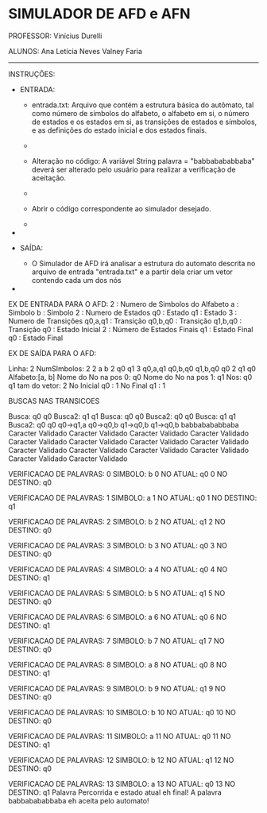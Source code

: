 SIMULADOR DE AFD e AFN
====================================================================================

PROFESSOR: Vinícius Durelli

ALUNOS:
Ana Letícia Neves
Valney Faria

------------------------------------------------------------------------------------

INSTRUÇÕES:

- ENTRADA:
	- entrada.txt:
		Arquivo que contém a estrutura básica do autômato, tal como número de símbolos
		do alfabeto, o alfabeto em si, o número de estados e os estados em si, as
		transições de estados e símbolos, e as definições do estado inicial e dos
		estados finais.
	-
	- Alteração no código:
		A variável String palavra = "babbabababbaba" deverá ser alterado pelo usuário
		para realizar a verificação de aceitação.
	-

	- Abrir o código correspondente ao simulador desejado.
	
	-
-
	
- SAÍDA:
	- O Simulador de AFD irá analisar a estrutura do automato descrita no arquivo de
	entrada "entrada.txt" e a partir dela criar um vetor contendo cada um dos nós 

-

EX DE ENTRADA PARA O AFD:
2 		: Numero de Simbolos do Alfabeto
a 		: Simbolo
b 		: Simbolo
2		: Numero de Estados
q0		: Estado
q1		: Estado
3		: Numero de Transições
q0,a,q1	: Transição
q0,b,q0	: Transição
q1,b,q0	: Transição
q0		: Estado Inicial
2		: Número de Estados Finais
q1		: Estado Final
q0		: Estado Final

EX DE SAÍDA PARA O AFD:

Linha: 2
NumSImbolos: 2
2
a
b
2
q0
q1
3
q0,a,q1
q0,b,q0
q1,b,q0
q0
2
q1
q0
Alfabeto:[a, b]
Nome do No na pos 0: q0
Nome do No na pos 1: q1
Nos:
q0
q1
tam do vetor: 2
No Inicial q0 : 1
No Final q1 : 1


BUSCAS NAS TRANSICOES

Busca: q0
q0
Busca2: q1
q1
Busca: q0
q0
Busca2: q0
q0
Busca: q1
q1
Busca2: q0
q0
q0->q1,a
q0->q0,b
q1->q0,b
q1->q0,b
babbabababbaba
Caracter Validado
Caracter Validado
Caracter Validado
Caracter Validado
Caracter Validado
Caracter Validado
Caracter Validado
Caracter Validado
Caracter Validado
Caracter Validado
Caracter Validado
Caracter Validado
Caracter Validado
Caracter Validado

VERIFICACAO DE PALAVRAS: 0
SIMBOLO: b
0 NO ATUAL: q0
0 NO DESTINO: q0

VERIFICACAO DE PALAVRAS: 1
SIMBOLO: a
1 NO ATUAL: q0
1 NO DESTINO: q1

VERIFICACAO DE PALAVRAS: 2
SIMBOLO: b
2 NO ATUAL: q1
2 NO DESTINO: q0

VERIFICACAO DE PALAVRAS: 3
SIMBOLO: b
3 NO ATUAL: q0
3 NO DESTINO: q0

VERIFICACAO DE PALAVRAS: 4
SIMBOLO: a
4 NO ATUAL: q0
4 NO DESTINO: q1

VERIFICACAO DE PALAVRAS: 5
SIMBOLO: b
5 NO ATUAL: q1
5 NO DESTINO: q0

VERIFICACAO DE PALAVRAS: 6
SIMBOLO: a
6 NO ATUAL: q0
6 NO DESTINO: q1

VERIFICACAO DE PALAVRAS: 7
SIMBOLO: b
7 NO ATUAL: q1
7 NO DESTINO: q0

VERIFICACAO DE PALAVRAS: 8
SIMBOLO: a
8 NO ATUAL: q0
8 NO DESTINO: q1

VERIFICACAO DE PALAVRAS: 9
SIMBOLO: b
9 NO ATUAL: q1
9 NO DESTINO: q0

VERIFICACAO DE PALAVRAS: 10
SIMBOLO: b
10 NO ATUAL: q0
10 NO DESTINO: q0

VERIFICACAO DE PALAVRAS: 11
SIMBOLO: a
11 NO ATUAL: q0
11 NO DESTINO: q1

VERIFICACAO DE PALAVRAS: 12
SIMBOLO: b
12 NO ATUAL: q1
12 NO DESTINO: q0

VERIFICACAO DE PALAVRAS: 13
SIMBOLO: a
13 NO ATUAL: q0
13 NO DESTINO: q1
Palavra Percorrida e estado atual eh final!
A palavra babbabababbaba eh aceita pelo automato!